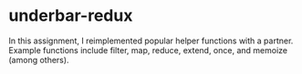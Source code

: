 # underbar-redux

In this assignment, I reimplemented popular helper functions with a partner.  Example functions include filter, map, reduce, extend, once, and memoize (among others). 
